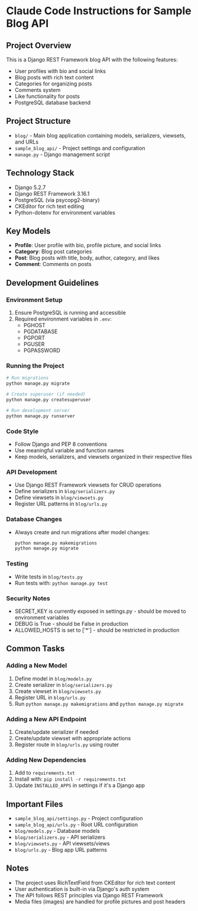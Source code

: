 # Claude Code Instructions for Sample Blog API

## Project Overview
This is a Django REST Framework blog API with the following features:
- User profiles with bio and social links
- Blog posts with rich text content
- Categories for organizing posts
- Comments system
- Like functionality for posts
- PostgreSQL database backend

## Project Structure
- `blog/` - Main blog application containing models, serializers, viewsets, and URLs
- `sample_blog_api/` - Project settings and configuration
- `manage.py` - Django management script

## Technology Stack
- Django 5.2.7
- Django REST Framework 3.16.1
- PostgreSQL (via psycopg2-binary)
- CKEditor for rich text editing
- Python-dotenv for environment variables

## Key Models
- **Profile**: User profile with bio, profile picture, and social links
- **Category**: Blog post categories
- **Post**: Blog posts with title, body, author, category, and likes
- **Comment**: Comments on posts

## Development Guidelines

### Environment Setup
1. Ensure PostgreSQL is running and accessible
2. Required environment variables in `.env`:
   - PGHOST
   - PGDATABASE
   - PGPORT
   - PGUSER
   - PGPASSWORD

### Running the Project
```bash
# Run migrations
python manage.py migrate

# Create superuser (if needed)
python manage.py createsuperuser

# Run development server
python manage.py runserver
```

### Code Style
- Follow Django and PEP 8 conventions
- Use meaningful variable and function names
- Keep models, serializers, and viewsets organized in their respective files

### API Development
- Use Django REST Framework viewsets for CRUD operations
- Define serializers in `blog/serializers.py`
- Define viewsets in `blog/viewsets.py`
- Register URL patterns in `blog/urls.py`

### Database Changes
- Always create and run migrations after model changes:
  ```bash
  python manage.py makemigrations
  python manage.py migrate
  ```

### Testing
- Write tests in `blog/tests.py`
- Run tests with: `python manage.py test`

### Security Notes
- SECRET_KEY is currently exposed in settings.py - should be moved to environment variables
- DEBUG is True - should be False in production
- ALLOWED_HOSTS is set to ['*'] - should be restricted in production

## Common Tasks

### Adding a New Model
1. Define model in `blog/models.py`
2. Create serializer in `blog/serializers.py`
3. Create viewset in `blog/viewsets.py`
4. Register URL in `blog/urls.py`
5. Run `python manage.py makemigrations` and `python manage.py migrate`

### Adding a New API Endpoint
1. Create/update serializer if needed
2. Create/update viewset with appropriate actions
3. Register route in `blog/urls.py` using router

### Adding New Dependencies
1. Add to `requirements.txt`
2. Install with: `pip install -r requirements.txt`
3. Update `INSTALLED_APPS` in settings if it's a Django app

## Important Files
- `sample_blog_api/settings.py` - Project configuration
- `sample_blog_api/urls.py` - Root URL configuration
- `blog/models.py` - Database models
- `blog/serializers.py` - API serializers
- `blog/viewsets.py` - API viewsets/views
- `blog/urls.py` - Blog app URL patterns

## Notes
- The project uses RichTextField from CKEditor for rich text content
- User authentication is built-in via Django's auth system
- The API follows REST principles via Django REST Framework
- Media files (images) are handled for profile pictures and post headers